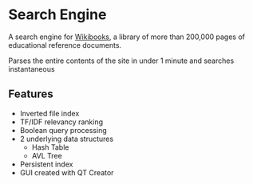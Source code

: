 # Search Engine

A search engine for [Wikibooks](wikibooks.org), a library of more than 200,000 pages of educational reference documents.

Parses the entire contents of the site in under 1 minute and searches instantaneous

## Features
- Inverted file index 
- TF/IDF relevancy ranking
- Boolean query processing
- 2 underlying data structures
  - Hash Table
  - AVL Tree
- Persistent index
- GUI created with QT Creator

